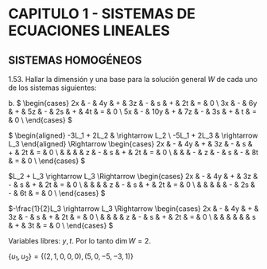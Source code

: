 # CAPITULO 1 - SISTEMAS DE ECUACIONES LINEALES

## SISTEMAS HOMOGÉNEOS

1.53. Hallar la dimensión y una base para la solución general $W$ de cada uno de los sistemas siguientes:

b. $
\begin{cases}
2x & - &  4y & + & 3z & - &  s & + & 2t & = & 0 \\
3x & - &  6y & + & 5z & - & 2s & + & 4t & = & 0 \\
5x & - & 10y & + & 7z & - & 3s & + &  t & = & 0 \\
\end{cases}
$

$
\begin{aligned}
-3L_1 + 2L_2 & \rightarrow L_2 \\
-5L_1 + 2L_3 & \rightarrow L_3
\end{aligned}
\Rightarrow
\begin{cases}
2x & - & 4y & + & 3z & - & s & + & 2t & = & 0 \\
   &   &    &   &  z & - & s & + & 2t & = & 0 \\
   &   &    & - &  z & - & s & - & 8t & = & 0 \\
\end{cases}
$

$L_2 + L_3 \rightarrow L_3 \Rightarrow
\begin{cases}
2x & - & 4y & + & 3z & - & s & + & 2t & = & 0 \\
   &   &    &   &  z & - &  s & + & 2t & = & 0 \\
   &   &    &   &    & - & 2s & - & 6t & = & 0 \\
\end{cases}
$

$-\frac{1}{2}L_3 \rightarrow L_3 \Rightarrow
\begin{cases}
2x & - & 4y & + & 3z & - & s & + & 2t & = & 0 \\
   &   &    &   &  z & - &  s & + & 2t & = & 0 \\
   &   &    &   &    &   &  s & + & 3t & = & 0 \\
\end{cases}
$

Variables libres: $y, t$. Por lo tanto $\dim W = 2$.

$\{u_1, u_2\} = \{(2, 1, 0, 0, 0), (5, 0, -5, -3, 1)\}$

